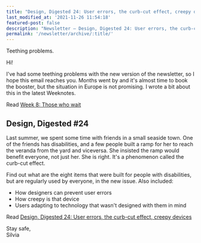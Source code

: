 ```yaml
---
title: "Design, Digested 24: User errors, the curb-cut effect, creepy devices"
last_modified_at: '2021-11-26 11:54:18'
featured-post: false
description: "Newsletter – Design, Digested 24: User errors, the curb-cut effect, creepy devices"
permalink: '/newsletter/archive/:title/'
---
```


<p class="lead">Teething problems.</p>

<!--more-->

Hi!

I've had some teething problems with the new version of the newsletter, so I hope this email reaches you. Months went by and it's almost time to book the booster, but the situation in Europe is not promising. I wrote a bit about this in the latest Weeknotes.

<p class="detached">Read <a href="https://silviamaggidesign.com/weeknotes/weeknotes-8/">Week 8: Those who wait</a></p>

## Design, Digested #24

Last summer, we spent some time with friends in a small seaside town. One of the friends has disabilities, and a few people built a ramp for her to reach the veranda from the yard and viceversa. She insisted the ramp would benefit everyone, not just her. She is right. It's a phenomenon called the curb-cut effect.

Find out what are the eight items that were built for people with disabilities, but are regularly used by everyone, in the new issue. Also included:

<ul class="smd-ul">
  <li>How designers can prevent user errors</li>
  <li>How creepy is that device</li>
  <li>Users adapting to technology that wasn't designed with them in mind</li>
</ul>

<p class="detached">Read <a href="https://silviamaggidesign.com/design-digested/design-digested-24/">Design, Digested 24: User errors, the curb-cut effect, creepy devices</a></p>

<p class="detached">Stay safe,<br>
Silvia</p>
